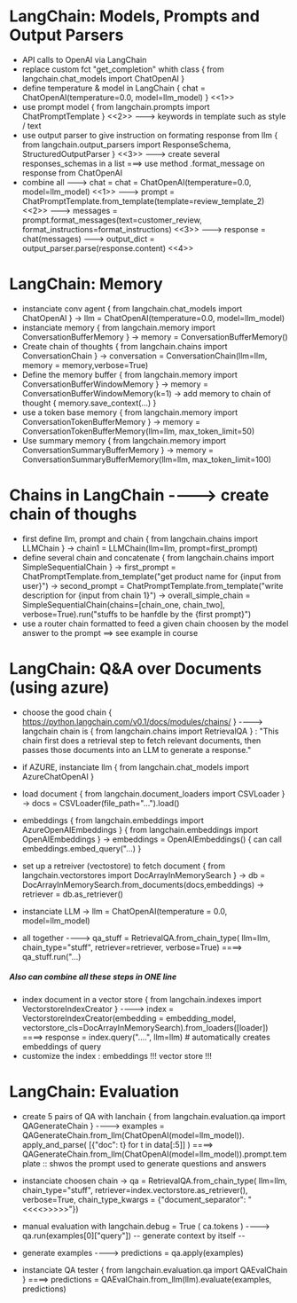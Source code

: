# LangChain: Models, Prompts and Output Parsers

* API calls to OpenAI via LangChain
* replace custom fct "get_completion" whith class { from langchain.chat_models import ChatOpenAI }
* define temperature & model in LangChain { chat = ChatOpenAI(temperature=0.0, model=llm_model) } <<1>>
* use prompt model { from langchain.prompts import ChatPromptTemplate } <<2>>
---> keywords in template such as style / text 
* use output parser to give instruction on formating response from llm { from langchain.output_parsers import ResponseSchema, StructuredOutputParser } <<3>>
---> create several responses_schemas in a list
===> use method .format_message on response from ChatOpenAI
* combine all
---> chat = chat = ChatOpenAI(temperature=0.0, model=llm_model) <<1>>
---> prompt = ChatPromptTemplate.from_template(template=review_template_2) <<2>>
---> messages = prompt.format_messages(text=customer_review, 
                                format_instructions=format_instructions) <<3>>
---> response = chat(messages)
---> output_dict = output_parser.parse(response.content) <<4>>

# LangChain: Memory

* instanciate conv agent { from langchain.chat_models import ChatOpenAI }
    -> llm = ChatOpenAI(temperature=0.0, model=llm_model)
* instanciate memory { from langchain.memory import ConversationBufferMemory }
    -> memory = ConversationBufferMemory()
* Create chain of thoughts { from langchain.chains import ConversationChain }
    -> conversation = ConversationChain(llm=llm, memory = memory,verbose=True)
* Define the memory buffer { from langchain.memory import ConversationBufferWindowMemory }
    -> memory = ConversationBufferWindowMemory(k=1)
    -> add memory to chain of thought { memory.save_context(...) }
* use a token base memory { from langchain.memory import ConversationTokenBufferMemory }
    -> memory = ConversationTokenBufferMemory(llm=llm, max_token_limit=50)
* Use summary memory { from langchain.memory import ConversationSummaryBufferMemory }
    -> memory = ConversationSummaryBufferMemory(llm=llm, max_token_limit=100)


# Chains in LangChain ----> create chain of thoughs

* first define llm, prompt and chain { from langchain.chains import LLMChain }
    -> chain1 = LLMChain(llm=llm, prompt=first_prompt)
* define several chain and concatenate { from langchain.chains import SimpleSequentialChain }
    -> first_prompt = ChatPromptTemplate.from_template("get product name for {input from user}")
    -> second_prompt = ChatPromptTemplate.from_template("write description for {input from chain 1}")
    -> overall_simple_chain = SimpleSequentialChain(chains=[chain_one, chain_two], verbose=True).run("stuffs to be hanfdle by the {first prompt}")
* use a router chain formatted to feed a given chain choosen by the model answer to the prompt
    ==> see example in course 


# LangChain: Q&A over Documents (using azure)

* choose the good chain { https://python.langchain.com/v0.1/docs/modules/chains/ }
----> langchain chain is { from langchain.chains import RetrievalQA } : "This chain first does a retrieval step to fetch relevant documents, then passes those documents into an LLM to generate a response."
* if AZURE, instanciate llm { from langchain.chat_models import AzureChatOpenAI }

* load document { from langchain.document_loaders import CSVLoader }
    -> docs = CSVLoader(file_path="...").load()
* embeddings { from langchain.embeddings import AzureOpenAIEmbeddings }
             { from langchain.embeddings import OpenAIEmbeddings }
    -> embeddings = OpenAIEmbeddings() { can call embeddings.embed_query("...) }
* set up a retreiver (vectostore) to fetch document { from langchain.vectorstores import DocArrayInMemorySearch }
    -> db = DocArrayInMemorySearch.from_documents(docs,embeddings)
    -> retriever = db.as_retriever()
* instanciate LLM
    -> llm = ChatOpenAI(temperature = 0.0, model=llm_model)
* all together
----> qa_stuff = RetrievalQA.from_chain_type(
    llm=llm, 
    chain_type="stuff", 
    retriever=retriever, 
    verbose=True)
====> qa_stuff.run("...)

##### Also can combine all these steps in ONE line
* index document in a vector store { from langchain.indexes import VectorstoreIndexCreator }
----> index = VectorstoreIndexCreator(embedding = embedding_model,
              vectorstore_cls=DocArrayInMemorySearch).from_loaders([loader])
====> response = index.query("....", llm=llm) # automatically creates embeddings of query
* customize the index : embeddings !!! vector store !!!    



# LangChain: Evaluation

* create 5 pairs of QA with lanchain { from langchain.evaluation.qa import QAGenerateChain }
----> examples = QAGenerateChain.from_llm(ChatOpenAI(model=llm_model)).  
                  apply_and_parse( [{"doc": t} for t in data[:5]] )
====> QAGenerateChain.from_llm(ChatOpenAI(model=llm_model)).prompt.template :: shwos the prompt used to generate questions and answers
* instanciate choosen chain
    -> qa = RetrievalQA.from_chain_type(
    llm=llm, 
    chain_type="stuff", 
    retriever=index.vectorstore.as_retriever(), 
    verbose=True,
    chain_type_kwargs = {"document_separator": "<<<<>>>>>"})

* manual evaluation with langchain.debug = True ( ca.tokens )
----> qa.run(examples[0]["query"]) -- generate context by itself --
* generate examples
----> predictions = qa.apply(examples)
* instanciate QA tester { from langchain.evaluation.qa import QAEvalChain }
====> predictions = QAEvalChain.from_llm(llm).evaluate(examples, predictions)


